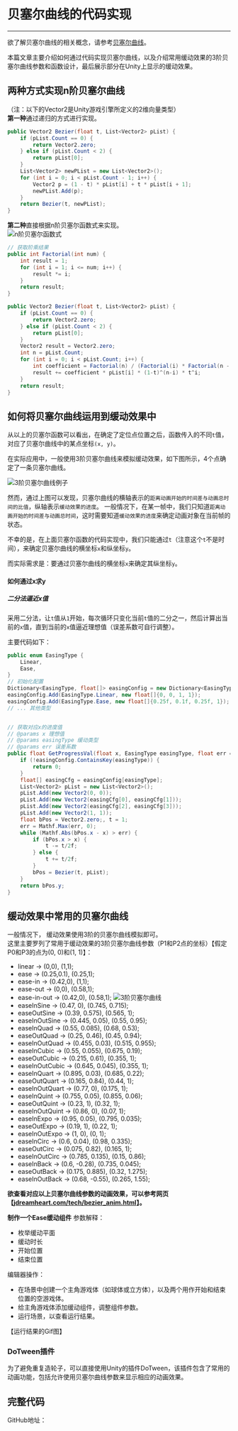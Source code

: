 # 贝塞尔曲线的代码实现

----
欲了解贝塞尔曲线的相关概念，请参考[贝塞尔曲线](./README.md)。  

本篇文章主要介绍如何通过代码实现贝塞尔曲线，以及介绍常用缓动效果的3阶贝塞尔曲线参数和函数设计，最后展示部分在Unity上显示的缓动效果。

## 两种方式实现n阶贝塞尔曲线
（注：以下的Vector2是Unity游戏引擎所定义的2维向量类型）  
**第一种**通过递归的方式进行实现。  
```csharp
public Vector2 Bezier(float t, List<Vector2> pList) {
    if (pList.Count == 0) {
        return Vector2.zero;
    } else if (pList.Count < 2) {
        return pList[0];
    }
    List<Vector2> newPList = new List<Vector2>();
    for (int i = 0; i < pList.Count - 1; i++) {
        Vector2 p = (1 - t) * pList[i] + t * pList[i + 1];
        newPList.Add(p);
    }
    return Bezier(t, newPList);
}
```

**第二种**直接根据n阶贝塞尔函数式来实现。  
![n阶贝塞尔函数式](./img/bezier_curve_n_definition.png)
```csharp
// 获取阶乘结果
public int Factorial(int num) {
    int result = 1;
    for (int i = 1; i <= num; i++) {
        result *= i;
    }
    return result;
}

public Vector2 Bezier(float t, List<Vector2> pList) {
    if (pList.Count == 0) {
        return Vector2.zero;
    } else if (pList.Count < 2) {
        return pList[0];
    }
    Vector2 result = Vector2.zero;
    int n = pList.Count;
    for (int i = 0; i < pList.Count; i++) {
        int coefficient = Factorial(n) / (Factorial(i) * Factorial(n - i));
        result += coefficient * pList[i] * (1-t)^(n-i) * t^i;
    }
    return result;
}
```


## 如何将贝塞尔曲线运用到缓动效果中
从以上的贝塞尔函数可以看出，在确定了定位点位置之后，函数传入的不同`t`值，对应了贝塞尔曲线中的某点坐标`(x, y)`。  

在实际应用中，一般使用3阶贝塞尔曲线来模拟缓动效果，如下图所示，4个点确定了一条贝塞尔曲线。

![3阶贝塞尔曲线例子](./img/bezier_curve_3_example.png)

然而，通过上图可以发现，贝塞尔曲线的横轴表示的`距离动画开始的时间差与动画总时间的比值`，纵轴表示`缓动效果的进度`。
一般情况下，在某一帧中，我们只知道`距离动画开始的时间差与动画总时间`，这时需要知道`缓动效果的进度`来确定动画对象在当前帧的状态。  

不幸的是，在上面贝塞尔函数的代码实现中，我们只能通过`t`（注意这个`t`不是时间），来确定贝塞尔曲线的横坐标`x`和纵坐标`y`。  

而实际需求是：要通过贝塞尔曲线的横坐标`x`来确定其纵坐标`y`。

#### 如何通过x求y
##### 二分法逼近x值
采用二分法，让`t`值从`1`开始，每次循环只变化当前`t`值的二分之一，然后计算出当前的`x`值，直到当前的`x`值逼近理想值（误差系数可自行调整）。  

主要代码如下：  
```csharp
public enum EasingType {
    Linear,
    Ease,
}
// 初始化配置
Dictionary<EasingType, float[]> easingConfig = new Dictionary<EasingType, float[]>();
easingConfig.Add(EasingType.Linear, new float[]{0, 0, 1, 1});
easingConfig.Add(EasingType.Ease, new float[]{0.25f, 0.1f, 0.25f, 1});
// ... 其他类型


// 获取对应x的进度值
// @params x 理想值
// @params easingType 缓动类型
// @params err 误差系数
public float GetProgressVal(float x, EasingType easingType, float err = 0.01f) {
    if (!easingConfig.ContainsKey(easingType)) {
        return 0;
    }
    float[] easingCfg = easingConfig[easingType];
    List<Vector2> pList = new List<Vector2>();
    pList.Add(new Vector2(0, 0));
    pList.Add(new Vector2(easingCfg[0], easingCfg[1]));
    pList.Add(new Vector2(easingCfg[2], easingCfg[3]));
    pList.Add(new Vector2(1, 1));
    float bPos = Vector2.zero;, t = 1;
    err = Mathf.Max(err, 0);
    while (Mathf.Abs(bPos.x - x) > err) {
        if (bPos.x > x) {
            t -= t/2f;
        } else {
            t += t/2f;
        }
        bPos = Bezier(t, pList);
    }
    return bPos.y;
}

```

## 缓动效果中常用的贝塞尔曲线
一般情况下， 缓动效果使用3阶的贝塞尔曲线模拟即可。  
这里主要罗列了常用于缓动效果的3阶贝塞尔曲线参数（P1和P2点的坐标）【假定P0和P3的点为(0, 0)和(1, 1)】：  
  * linear -> (0,0), (1,1);
  * ease -> (0.25,0.1), (0.25,1);
  * ease-in -> (0.42,0), (1,1);
  * ease-out -> (0,0), (0.58,1);
  * ease-in-out -> (0.42,0), (0.58,1);
![3阶贝塞尔曲线](./img/bezier_curve_3_library.png)
  * easeInSine -> (0.47, 0), (0.745, 0.715);
  * easeOutSine -> (0.39, 0.575), (0.565, 1);
  * easeInOutSine -> (0.445, 0.05), (0.55, 0.95);
  * easeInQuad -> (0.55, 0.085), (0.68, 0.53);
  * easeOutQuad -> (0.25, 0.46), (0.45, 0.94);
  * easeInOutQuad -> (0.455, 0.03), (0.515, 0.955);
  * easeInCubic -> (0.55, 0.055), (0.675, 0.19);
  * easeOutCubic -> (0.215, 0.61), (0.355, 1);
  * easeInOutCubic -> (0.645, 0.045), (0.355, 1);
  * easeInQuart -> (0.895, 0.03), (0.685, 0.22);
  * easeOutQuart -> (0.165, 0.84), (0.44, 1);
  * easeInOutQuart -> (0.77, 0), (0.175, 1);
  * easeInQuint -> (0.755, 0.05), (0.855, 0.06);
  * easeOutQuint -> (0.23, 1), (0.32, 1);
  * easeInOutQuint -> (0.86, 0), (0.07, 1);
  * easeInExpo -> (0.95, 0.05), (0.795, 0.035);
  * easeOutExpo -> (0.19, 1), (0.22, 1);
  * easeInOutExpo -> (1, 0), (0, 1);
  * easeInCirc -> (0.6, 0.04), (0.98, 0.335);
  * easeOutCirc -> (0.075, 0.82), (0.165, 1);
  * easeInOutCirc -> (0.785, 0.135), (0.15, 0.86);
  * easeInBack -> (0.6, -0.28), (0.735, 0.045);
  * easeOutBack -> (0.175, 0.885), (0.32, 1.275);
  * easeInOutBack -> (0.68, -0.55), (0.265, 1.55);

**欲查看对应以上贝塞尔曲线参数的动画效果，可以参考网页【[jdreamheart.com/tech/bezier_anim.html](https://jdreamheart.com/tech/bezier_anim.html)】。**


**制作一个Ease缓动组件**
参数解释：
  * 枚举缓动平面
  * 缓动时长
  * 开始位置
  * 结束位置

编辑器操作：
  * 在场景中创建一个主角游戏体（如球体或立方体），以及两个用作开始和结束位置的空游戏体。
  * 给主角游戏体添加缓动组件，调整组件参数。
  * 运行场景，以查看运行结果。

【运行结果的Gif图】

### DoTween插件
为了避免重复造轮子，可以直接使用Unity的插件DoTween，该插件包含了常用的动画功能，包括允许使用贝塞尔曲线参数来显示相应的动画效果。


## 完整代码
GitHub地址：  
